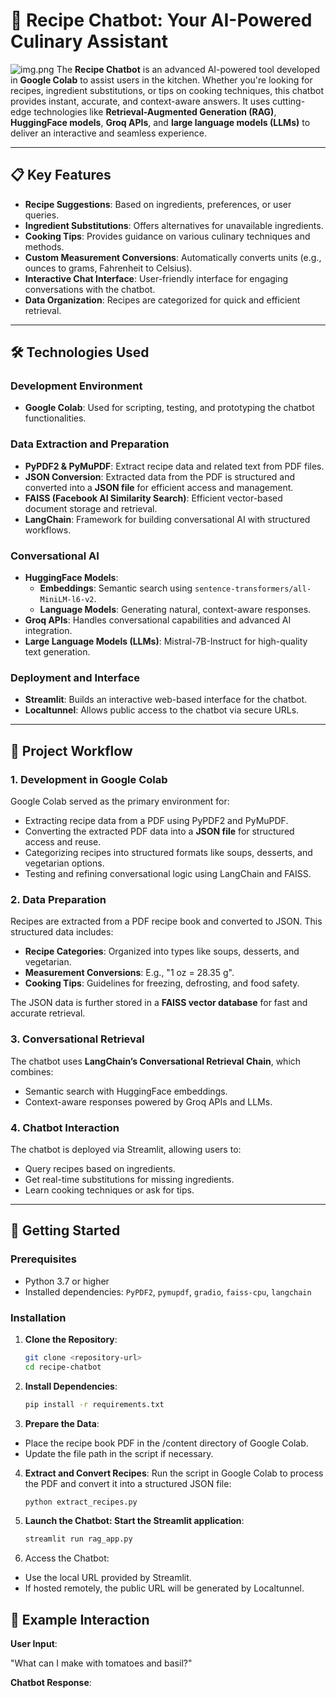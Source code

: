 # 🍴 Recipe Chatbot: Your AI-Powered Culinary Assistant
![img.png](img.png)
The **Recipe Chatbot** is an advanced AI-powered tool developed in **Google Colab** to assist users in the kitchen. Whether you're looking for recipes, ingredient substitutions, or tips on cooking techniques, this chatbot provides instant, accurate, and context-aware answers. It uses cutting-edge technologies like **Retrieval-Augmented Generation (RAG)**, **HuggingFace models**, **Groq APIs**, and **large language models (LLMs)** to deliver an interactive and seamless experience.

---

## 📋 Key Features
- **Recipe Suggestions**: Based on ingredients, preferences, or user queries.
- **Ingredient Substitutions**: Offers alternatives for unavailable ingredients.
- **Cooking Tips**: Provides guidance on various culinary techniques and methods.
- **Custom Measurement Conversions**: Automatically converts units (e.g., ounces to grams, Fahrenheit to Celsius).
- **Interactive Chat Interface**: User-friendly interface for engaging conversations with the chatbot.
- **Data Organization**: Recipes are categorized for quick and efficient retrieval.

---

## 🛠️ Technologies Used

### Development Environment
- **Google Colab**: Used for scripting, testing, and prototyping the chatbot functionalities.

### Data Extraction and Preparation
- **PyPDF2 & PyMuPDF**: Extract recipe data and related text from PDF files.
- **JSON Conversion**: Extracted data from the PDF is structured and converted into a **JSON file** for efficient access and management.
- **FAISS (Facebook AI Similarity Search)**: Efficient vector-based document storage and retrieval.
- **LangChain**: Framework for building conversational AI with structured workflows.

### Conversational AI
- **HuggingFace Models**: 
  - **Embeddings**: Semantic search using `sentence-transformers/all-MiniLM-l6-v2`.
  - **Language Models**: Generating natural, context-aware responses.
- **Groq APIs**: Handles conversational capabilities and advanced AI integration.
- **Large Language Models (LLMs)**: Mistral-7B-Instruct for high-quality text generation.

### Deployment and Interface
- **Streamlit**: Builds an interactive web-based interface for the chatbot.
- **Localtunnel**: Allows public access to the chatbot via secure URLs.

---

## 📂 Project Workflow

### 1. Development in Google Colab
Google Colab served as the primary environment for:
- Extracting recipe data from a PDF using PyPDF2 and PyMuPDF.
- Converting the extracted PDF data into a **JSON file** for structured access and reuse.
- Categorizing recipes into structured formats like soups, desserts, and vegetarian options.
- Testing and refining conversational logic using LangChain and FAISS.

### 2. Data Preparation
Recipes are extracted from a PDF recipe book and converted to JSON. This structured data includes:
- **Recipe Categories**: Organized into types like soups, desserts, and vegetarian.
- **Measurement Conversions**: E.g., "1 oz = 28.35 g".
- **Cooking Tips**: Guidelines for freezing, defrosting, and food safety.

The JSON data is further stored in a **FAISS vector database** for fast and accurate retrieval.

### 3. Conversational Retrieval
The chatbot uses **LangChain’s Conversational Retrieval Chain**, which combines:
- Semantic search with HuggingFace embeddings.
- Context-aware responses powered by Groq APIs and LLMs.

### 4. Chatbot Interaction
The chatbot is deployed via Streamlit, allowing users to:
- Query recipes based on ingredients.
- Get real-time substitutions for missing ingredients.
- Learn cooking techniques or ask for tips.

---

## 🚀 Getting Started

### Prerequisites
- Python 3.7 or higher
- Installed dependencies: `PyPDF2`, `pymupdf`, `gradio`, `faiss-cpu`, `langchain`

### Installation
1. **Clone the Repository**:
   ```bash
   git clone <repository-url>
   cd recipe-chatbot

2. **Install Dependencies**:
   ```bash
   pip install -r requirements.txt
   
3. **Prepare the Data**:

- Place the recipe book PDF in the /content directory of Google Colab.
- Update the file path in the script if necessary.

4. **Extract and Convert Recipes**: 
Run the script in Google Colab to process the PDF and convert it into a structured JSON file:
   ```bash
   python extract_recipes.py
   
5. **Launch the Chatbot: Start the Streamlit application**:
   ```bash
   streamlit run rag_app.py
6. Access the Chatbot:

- Use the local URL provided by Streamlit.
- If hosted remotely, the public URL will be generated by Localtunnel.

## 🌟 Example Interaction
**User Input**:

"What can I make with tomatoes and basil?"

**Chatbot Response**:




